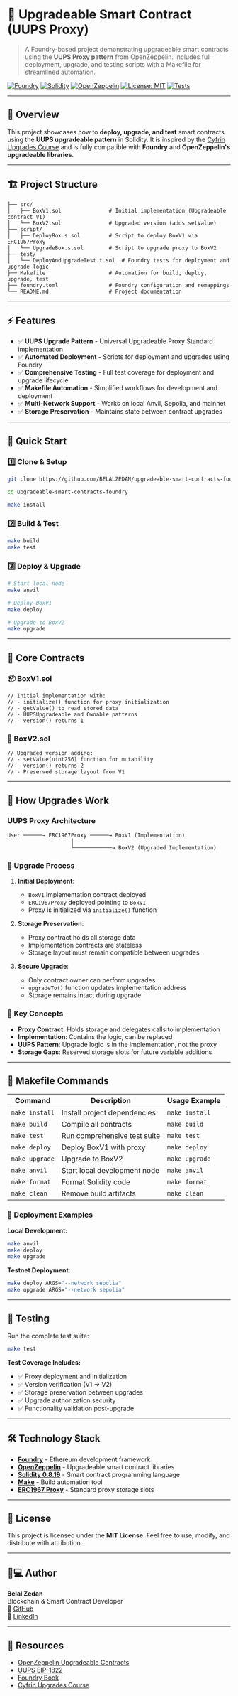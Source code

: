 
# 🧱 Upgradeable Smart Contract (UUPS Proxy)

> A Foundry-based project demonstrating upgradeable smart contracts using the **UUPS Proxy pattern** from OpenZeppelin. Includes full deployment, upgrade, and testing scripts with a Makefile for streamlined automation.

[![Foundry](https://img.shields.io/badge/Foundry-Forge-orange?logo=rust)](https://getfoundry.sh/)
[![Solidity](https://img.shields.io/badge/Solidity-0.8.19-blue?logo=solidity)](https://soliditylang.org/)
[![OpenZeppelin](https://img.shields.io/badge/OpenZeppelin-UUPS-4E8EE7?logo=ethereum)](https://docs.openzeppelin.com/contracts/4.x/api/proxy)
[![License: MIT](https://img.shields.io/badge/License-MIT-green.svg)](LICENSE)
[![Tests](https://img.shields.io/badge/Tests-Foundry-blueviolet)](https://book.getfoundry.sh/)

---

## 📖 Overview

This project showcases how to **deploy, upgrade, and test** smart contracts using the **UUPS upgradeable pattern** in Solidity. It is inspired by the [Cyfrin Upgrades Course](https://github.com/Cyfrin/foundry-upgrades-cu) and is fully compatible with **Foundry** and **OpenZeppelin's upgradeable libraries**.

---

## 🏗 Project Structure

```
├── src/
│   ├── BoxV1.sol               # Initial implementation (Upgradeable contract V1)
│   └── BoxV2.sol               # Upgraded version (adds setValue)
├── script/
│   ├── DeployBox.s.sol         # Script to deploy BoxV1 via ERC1967Proxy
│   └── UpgradeBox.s.sol        # Script to upgrade proxy to BoxV2
├── test/
│   └── DeployAndUpgradeTest.t.sol  # Foundry tests for deployment and upgrade logic
├── Makefile                    # Automation for build, deploy, upgrade, test
├── foundry.toml                # Foundry configuration and remappings
└── README.md                   # Project documentation
```

---

## ⚡ Features

- ✅ **UUPS Upgrade Pattern** - Universal Upgradeable Proxy Standard implementation
- ✅ **Automated Deployment** - Scripts for deployment and upgrades using Foundry
- ✅ **Comprehensive Testing** - Full test coverage for deployment and upgrade lifecycle
- ✅ **Makefile Automation** - Simplified workflows for development and deployment
- ✅ **Multi-Network Support** - Works on local Anvil, Sepolia, and mainnet
- ✅ **Storage Preservation** - Maintains state between contract upgrades

---

## 🚀 Quick Start

### 1️⃣ Clone & Setup

```bash
git clone https://github.com/BELALZEDAN/upgradeable-smart-contracts-foundry.git

cd upgradeable-smart-contracts-foundry

make install
```

### 2️⃣ Build & Test

```bash
make build
make test
```

### 3️⃣ Deploy & Upgrade

```bash
# Start local node
make anvil

# Deploy BoxV1
make deploy

# Upgrade to BoxV2
make upgrade
```

---

## 🧠 Core Contracts

### 📦 BoxV1.sol
```solidity
// Initial implementation with:
// - initialize() function for proxy initialization
// - getValue() to read stored data
// - UUPSUpgradeable and Ownable patterns
// - version() returns 1
```

### 🔄 BoxV2.sol
```solidity
// Upgraded version adding:
// - setValue(uint256) function for mutability
// - version() returns 2
// - Preserved storage layout from V1
```

---

## 🤖 How Upgrades Work

### UUPS Proxy Architecture

```
User ──────→ ERC1967Proxy ──────→ BoxV1 (Implementation)
                    │
                    └────────────→ BoxV2 (Upgraded Implementation)
```

### 🔧 Upgrade Process

1. **Initial Deployment**: 
   - `BoxV1` implementation contract deployed
   - `ERC1967Proxy` deployed pointing to `BoxV1`
   - Proxy is initialized via `initialize()` function

2. **Storage Preservation**:
   - Proxy contract holds all storage data
   - Implementation contracts are stateless
   - Storage layout must remain compatible between upgrades

3. **Secure Upgrade**:
   - Only contract owner can perform upgrades
   - `upgradeTo()` function updates implementation address
   - Storage remains intact during upgrade

### 📝 Key Concepts

- **Proxy Contract**: Holds storage and delegates calls to implementation
- **Implementation**: Contains the logic, can be replaced
- **UUPS Pattern**: Upgrade logic is in the implementation, not the proxy
- **Storage Gaps**: Reserved storage slots for future variable additions

---

## 🧰 Makefile Commands

| Command | Description | Usage Example |
|---------|-------------|---------------|
| `make install` | Install project dependencies | `make install` |
| `make build` | Compile all contracts | `make build` |
| `make test` | Run comprehensive test suite | `make test` |
| `make deploy` | Deploy BoxV1 with proxy | `make deploy` |
| `make upgrade` | Upgrade to BoxV2 | `make upgrade` |
| `make anvil` | Start local development node | `make anvil` |
| `make format` | Format Solidity code | `make format` |
| `make clean` | Remove build artifacts | `make clean` |

### 🎯 Deployment Examples

**Local Development:**
```bash
make anvil
make deploy
make upgrade
```

**Testnet Deployment:**
```bash
make deploy ARGS="--network sepolia"
make upgrade ARGS="--network sepolia"
```

---

## 🧪 Testing

Run the complete test suite:
```bash
make test
```

**Test Coverage Includes:**
- ✅ Proxy deployment and initialization
- ✅ Version verification (V1 → V2)
- ✅ Storage preservation between upgrades
- ✅ Upgrade authorization security
- ✅ Functionality validation post-upgrade

---

## 🛠 Technology Stack

- **[Foundry](https://getfoundry.sh/)** - Ethereum development framework
- **[OpenZeppelin](https://docs.openzeppelin.com/contracts/)** - Upgradeable smart contract libraries
- **[Solidity 0.8.19](https://docs.soliditylang.org/)** - Smart contract programming language
- **[Make](https://www.gnu.org/software/make/)** - Build automation tool
- **[ERC1967 Proxy](https://eips.ethereum.org/EIPS/eip-1967)** - Standard proxy storage slots

---

## 📄 License

This project is licensed under the **MIT License**. Feel free to use, modify, and distribute with attribution.

---

## 👨💻 Author

**Belal Zedan**  
Blockchain & Smart Contract Developer  
💼 [GitHub](https://github.com/BELALZEDAN/)  
🔗 [LinkedIn](https://www.linkedin.com/in/belal-zedan-342aa1225/)

---

## 🔗 Resources

- [OpenZeppelin Upgradeable Contracts](https://docs.openzeppelin.com/contracts/4.x/upgradeable)
- [UUPS EIP-1822](https://eips.ethereum.org/EIPS/eip-1822)
- [Foundry Book](https://book.getfoundry.sh/)
- [Cyfrin Upgrades Course](https://github.com/Cyfrin/foundry-upgrades-cu)
